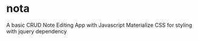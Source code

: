 # nota

A basic CRUD Note Editing App with Javascript
Materialize CSS for styling with jquery dependency
